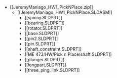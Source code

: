 - [[JeremyManiago_HW1_PickNPlace.zip]]
	- [[JeremyManiago_HW1_PickNPlace.SLDASM]]
		- [[spinny.SLDPRT]]
		- [[bearing.SLDPRT]]
		- [[rotator.SLDPRT]]
		- [[base.SLDPRT]]
		- [[pin2.SLDPRT]]
		- [[pin.SLDPRT]]
		- [[shaft_constraint.SLDPRT]]
		- [[ME 473/HW/Pick n Place/shaft.SLDPRT]]
		- [[plunger.SLDPRT]]
		- [[longpart.SLDPRT]]
		- [[three_ping_link.SLDPRT]]
